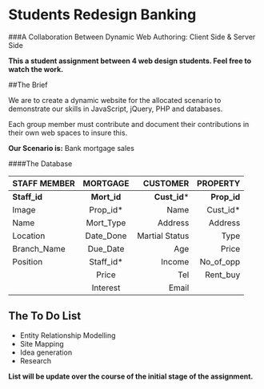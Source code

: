 Students Redesign Banking 
====================================


###A Collaboration Between Dynamic Web Authoring: Client Side & Server Side

**This a student assignment between 4 web design students. Feel free to watch the work.**

##The Brief

We are to create a dynamic website for the allocated scenario to demonstrate our skills in JavaScript, jQuery, PHP and databases. 

Each group member must contribute and document their contributions in their own web spaces to insure this. 

**Our Scenario is:** Bank mortgage sales

####The Database

| STAFF MEMBER  | MORTGAGE      | CUSTOMER       | PROPERTY   |
| ------------- |:-------------:|---------------:|-----------:|
| __Staff_id__  | __Mort_id__   | __Cust_id__*   | __Prop_id__|
| Image         | Prop_id*      | Name           | Cust_id*   |
| Name          | Mort_Type     | Address        | Address    |
| Location      | Date_Done     | Martial Status | Type       |
| Branch_Name   | Due_Date      | Age            | Price      |
| Position      | Staff_id*     | Income         | No_of_opp  |
|               | Price         | Tel            | Rent_buy   |
|               | Interest      | Email          |


## The To Do List

* Entity Relationship Modelling
* Site Mapping
* Idea generation 
* Research

**List will be update over the course of the initial stage of the assignment.**

